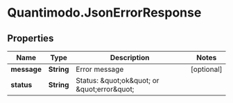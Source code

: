 # Quantimodo.JsonErrorResponse

## Properties
Name | Type | Description | Notes
------------ | ------------- | ------------- | -------------
**message** | **String** | Error message | [optional] 
**status** | **String** | Status: \&quot;ok\&quot; or \&quot;error\&quot; | 



